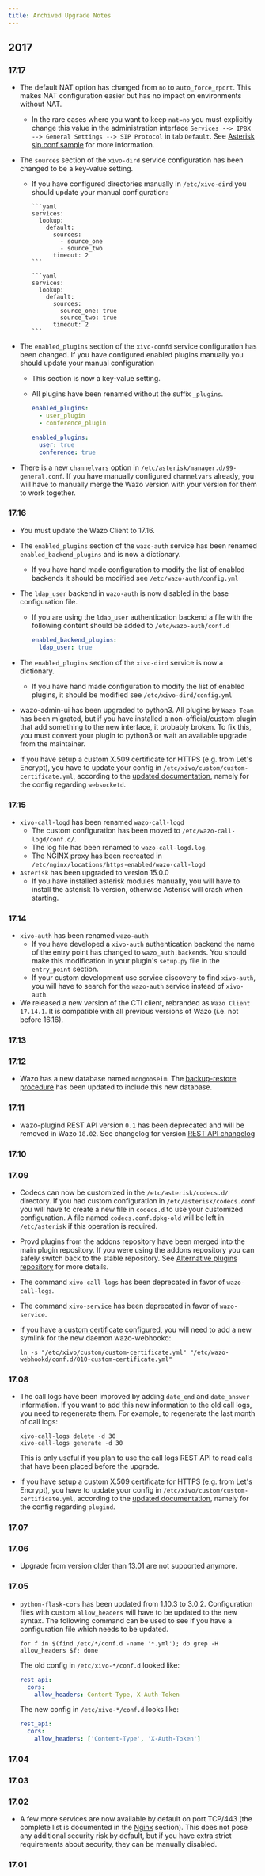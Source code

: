 ```yaml
---
title: Archived Upgrade Notes
---
```


## 2017

### 17.17

- The default NAT option has changed from `no` to `auto_force_rport`. This makes NAT configuration
  easier but has no impact on environments without NAT.
  - In the rare cases where you want to keep `nat=no` you must explicitly change this value in the
    administration interface `Services --> IPBX --> General Settings --> SIP Protocol` in tab
    `Default`. See
    [Asterisk sip.conf sample](https://github.com/asterisk/asterisk/blob/15.1.1/configs/samples/sip.conf.sample#L869)
    for more information.
- The `sources` section of the `xivo-dird` service configuration has been changed to be a key-value
  setting.

  - If you have configured directories manually in `/etc/xivo-dird` you should update your manual
    configuration:

        ```yaml
        services:
          lookup:
            default:
              sources:
                - source_one
                - source_two
              timeout: 2
        ```

        ```yaml
        services:
          lookup:
            default:
              sources:
                source_one: true
                source_two: true
              timeout: 2
        ```

- The `enabled_plugins` section of the `xivo-confd` service configuration has been changed. If you
  have configured enabled plugins manually you should update your manual configuration

  - This section is now a key-value setting.
  - All plugins have been renamed without the suffix `_plugins`.

    ```yaml
    enabled_plugins:
      - user_plugin
      - conference_plugin
    ```

    ```yaml
    enabled_plugins:
      user: true
      conference: true
    ```

- There is a new `channelvars` option in `/etc/asterisk/manager.d/99-general.conf`. If you have
  manually configured `channelvars` already, you will have to manually merge the Wazo version with
  your version for them to work together.

### 17.16

- You must update the Wazo Client to 17.16.
- The `enabled_plugins` section of the `wazo-auth` service has been renamed
  `enabled_backend_plugins` and is now a dictionary.
  - If you have hand made configuration to modify the list of enabled backends it should be modified
    see `/etc/wazo-auth/config.yml`
- The `ldap_user` backend in `wazo-auth` is now disabled in the base configuration file.

  - If you are using the `ldap_user` authentication backend a file with the following content should
    be added to `/etc/wazo-auth/conf.d`

    ```yaml
    enabled_backend_plugins:
      ldap_user: true
    ```

- The `enabled_plugins` section of the `xivo-dird` service is now a dictionary.
  - If you have hand made configuration to modify the list of enabled plugins, it should be modified
    see `/etc/xivo-dird/config.yml`
- wazo-admin-ui has been upgraded to python3. All plugins by `Wazo Team` has been migrated, but if
  you have installed a non-official/custom plugin that add something to the new interface, it
  probably broken. To fix this, you must convert your plugin to python3 or wait an available upgrade
  from the maintainer.
- If you have setup a custom X.509 certificate for HTTPS (e.g. from Let's Encrypt), you have to
  update your config in `/etc/xivo/custom/custom-certificate.yml`, according to the
  [updated documentation](/uc-doc/system/https_certificate), namely for the config regarding
  `websocketd`.

### 17.15

- `xivo-call-logd` has been renamed `wazo-call-logd`
  - The custom configuration has been moved to `/etc/wazo-call-logd/conf.d/`.
  - The log file has been renamed to `wazo-call-logd.log`.
  - The NGINX proxy has been recreated in `/etc/nginx/locations/https-enabled/wazo-call-logd`
- `Asterisk` has been upgraded to version 15.0.0
  - If you have installed asterisk modules manually, you will have to install the asterisk 15
    version, otherwise Asterisk will crash when starting.

### 17.14

- `xivo-auth` has been renamed `wazo-auth`
  - If you have developed a `xivo-auth` authentication backend the name of the entry point has
    changed to `wazo_auth.backends`. You should make this modification in your plugin's `setup.py`
    file in the `entry_point` section.
  - If your custom development use service discovery to find `xivo-auth`, you will have to search
    for the `wazo-auth` service instead of `xivo-auth`.
- We released a new version of the CTI client, rebranded as `Wazo Client 17.14.1`. It is compatible
  with all previous versions of Wazo (i.e. not before 16.16).

### 17.13

### 17.12

- Wazo has a new database named `mongooseim`. The
  [backup-restore procedure](/uc-doc/system/backup_restore#backup) has been updated to include this
  new database.

### 17.11

- wazo-plugind REST API version `0.1` has been deprecated and will be removed in Wazo `18.02`. See
  changelog for version [REST API changelog](/uc-doc/api_sdk/rest_api/changelog)

### 17.10

### 17.09

- Codecs can now be customized in the `/etc/asterisk/codecs.d/` directory. If you had custom
  configuration in `/etc/asterisk/codecs.conf` you will have to create a new file in `codecs.d` to
  use your customized configuration. A file named `codecs.conf.dpkg-old` will be left in
  `/etc/asterisk` if this operation is required.
- Provd plugins from the addons repository have been merged into the main plugin repository. If you
  were using the addons repository you can safely switch back to the stable repository. See
  [Alternative plugins repository](/uc-doc/administration/provisioning/basic_configuration#alternative-plugins-repo)
  for more details.
- The command `xivo-call-logs` has been deprecated in favor of `wazo-call-logs`.
- The command `xivo-service` has been deprecated in favor of `wazo-service`.
- If you have a [custom certificate configured](/uc-doc/system/https_certificate), you will need to
  add a new symlink for the new daemon wazo-webhookd:

      ln -s "/etc/xivo/custom/custom-certificate.yml" "/etc/wazo-webhookd/conf.d/010-custom-certificate.yml"

### 17.08

- The call logs have been improved by adding `date_end` and `date_answer` information. If you want
  to add this new information to the old call logs, you need to regenerate them. For example, to
  regenerate the last month of call logs:

      xivo-call-logs delete -d 30
      xivo-call-logs generate -d 30

  This is only useful if you plan to use the call logs REST API to read calls that have been placed
  before the upgrade.

- If you have setup a custom X.509 certificate for HTTPS (e.g. from Let's Encrypt), you have to
  update your config in `/etc/xivo/custom/custom-certificate.yml`, according to the
  [updated documentation](/uc-doc/system/https_certificate), namely for the config regarding
  `plugind`.

### 17.07

### 17.06

- Upgrade from version older than 13.01 are not supported anymore.

### 17.05

- `python-flask-cors` has been updated from 1.10.3 to 3.0.2. Configuration files with custom
  `allow_headers` will have to be updated to the new syntax. The following command can be used to
  see if you have a configuration file which needs to be updated.

  ```shell
  for f in $(find /etc/*/conf.d -name '*.yml'); do grep -H allow_headers $f; done
  ```

  The old config in `/etc/xivo-*/conf.d` looked like:

  ```yaml
  rest_api:
    cors:
      allow_headers: Content-Type, X-Auth-Token
  ```

  The new config in `/etc/xivo-*/conf.d` looks like:

  ```yaml
  rest_api:
    cors:
      allow_headers: ['Content-Type', 'X-Auth-Token']
  ```

### 17.04

### 17.03

### 17.02

- A few more services are now available by default on port TCP/443 (the complete list is documented
  in the [Nginx](/uc-doc/system/nginx) section). This does not pose any additional security risk by
  default, but if you have extra strict requirements about security, they can be manually disabled.

### 17.01
